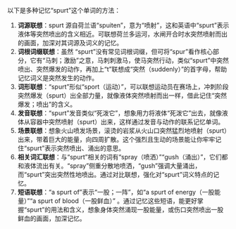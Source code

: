以下是多种记忆“spurt”这个单词的方法：
1. **词源联想**：spurt 源自荷兰语“spuiten”，意为“喷射”，这和英语中“spurt”表示液体等突然喷出的含义相近。可联想荷兰多运河，水闸开合时水突然喷射而出的画面，加深对其词源及词义的记忆。
2. **词根词缀联想**：虽然 “spurt”没有常见词根词缀，但可将“spur”看作核心部分，它有“马刺；激励”之意，马刺刺激马，使马突然行动，类似“spurt”中突然喷出、突然爆发的动作，再加上“t”联想成“突然（suddenly）”的首字母，帮助记忆词义是突然发生的动作。
3. **词形联想**：“spurt”形似“sport（运动）”，可以联想运动员在赛场上，冲刺阶段突然爆发（spurt）出全部力量，就像液体突然喷射而出一样，借此记住“突然爆发；喷出”的含义。
4. **发音联想**：“spurt”发音类似“死泼它”，想象用力将液体“死泼它”出去，就像液体从容器中突然喷射（spurt）出来，这样通过发音与动作的联系记忆单词。
5. **场景联想**：想象火山喷发场景，滚烫的岩浆从火山口突然猛烈地喷射（spurt）出来，带着巨大的能量，向四周扩散。这个强烈且生动的场景能让你牢牢记住“spurt”表示突然喷出、涌出的意思。
6. **相关词汇联想**：与“spurt”相关的词有“spray（喷洒）”“gush（涌出）”，它们都和液体流出有关。“spray”侧重分散地喷洒，“gush”强调大量涌出，而“spurt”突出突然性地喷出。通过对比联想，强化对“spurt”词义特点的记忆。
7. **短语联想**：“a spurt of”表示“一股；一阵”，如“a spurt of energy（一股能量）”“a spurt of blood（一股鲜血）” 。通过记忆这些短语，能更好掌握“spurt”的用法和含义，想象身体突然涌现一股能量，或伤口突然喷出一股鲜血的画面，加深记忆。 